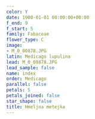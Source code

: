 ```yaml
---
color: Y
date: 1900-01-01 00:00:00+00:00
f_end: 9
f_start: 5
family: Fabaceae
flower_type: C
image:
- M_0_00878.JPG
latin: Medicago lupulina
lead: M_0_00878.JPG
lead_sample: false
name: index
order: Medicago
parallel: false
petals: 5
petals_joined: false
star_shape: false
title: Hmeljna metejka
---
```


